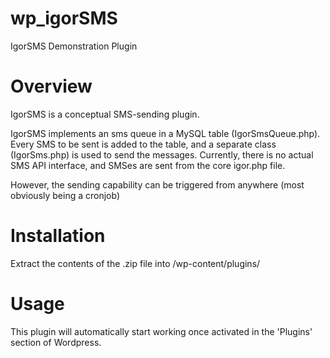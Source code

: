 # wp_igorSMS
IgorSMS Demonstration Plugin

Overview
========
IgorSMS is a conceptual SMS-sending plugin.

IgorSMS implements an sms queue in a MySQL table (IgorSmsQueue.php). 
Every SMS to be sent is added to the table, and a separate class (IgorSms.php) is used to send the messages.
Currently, there is no actual SMS API interface, and SMSes are sent from the core igor.php file.

However, the sending capability can be triggered from anywhere (most obviously being a cronjob) 

Installation
============
Extract the contents of the .zip file into <webroot>/wp-content/plugins/

Usage
=====
This plugin will automatically start working once activated in the 'Plugins' section of Wordpress.
